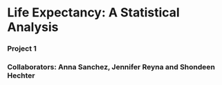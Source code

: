 # Life Expectancy: A Statistical Analysis
### <p>Project 1<br>
### Collaborators: Anna Sanchez, Jennifer Reyna and Shondeen Hechter<p>
